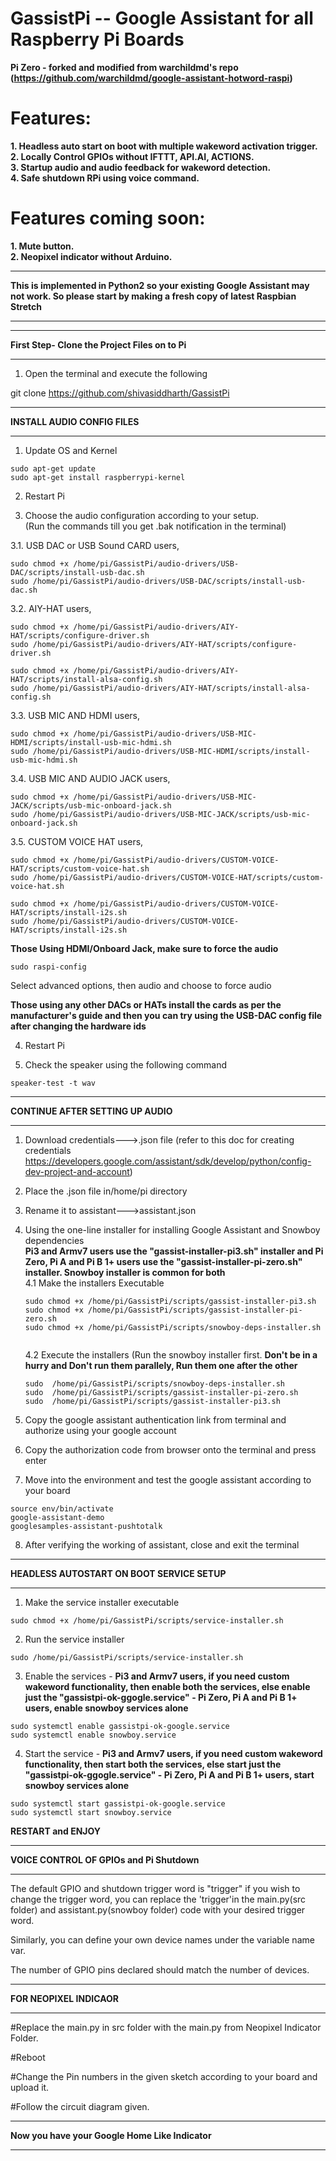 # GassistPi -- Google Assistant for all Raspberry Pi Boards  
 
**Pi Zero - forked and modified from warchildmd's repo (https://github.com/warchildmd/google-assistant-hotword-raspi)**  

# Features:  
**1. Headless auto start on boot with multiple wakeword activation trigger.**    
**2. Locally Control GPIOs without IFTTT, API.AI, ACTIONS.**  
**3. Startup audio and audio feedback for wakeword detection.**   
**4. Safe shutdown RPi using voice command.**  

# Features coming soon:
**1. Mute button.**  
**2. Neopixel indicator without Arduino.**  


*******************************************************************************************************************************  
**This is implemented in Python2 so your existing Google Assistant may not work. So please start by making a fresh copy of latest Raspbian Stretch**  
*******************************************************************************************************************************

*************************************************
**First Step- Clone the Project Files on to Pi**   
*************************************************
1. Open the terminal and execute the following  

git clone https://github.com/shivasiddharth/GassistPi    


*************************************************  
**INSTALL AUDIO CONFIG FILES**
*************************************************  
1. Update OS and Kernel    

```
sudo apt-get update  
sudo apt-get install raspberrypi-kernel  
``` 

2. Restart Pi  

3. Choose the audio configuration according to your setup.    
   (Run the commands till you get .bak notification in the terminal)

  3.1. USB DAC or USB Sound CARD users,  
  ```
  sudo chmod +x /home/pi/GassistPi/audio-drivers/USB-DAC/scripts/install-usb-dac.sh  
  sudo /home/pi/GassistPi/audio-drivers/USB-DAC/scripts/install-usb-dac.sh 
  ``` 

  3.2. AIY-HAT users,  
  ```
  sudo chmod +x /home/pi/GassistPi/audio-drivers/AIY-HAT/scripts/configure-driver.sh  
  sudo /home/pi/GassistPi/audio-drivers/AIY-HAT/scripts/configure-driver.sh  
  
  sudo chmod +x /home/pi/GassistPi/audio-drivers/AIY-HAT/scripts/install-alsa-config.sh  
  sudo /home/pi/GassistPi/audio-drivers/AIY-HAT/scripts/install-alsa-config.sh  
  ```

  3.3. USB MIC AND HDMI users,  
  ```
  sudo chmod +x /home/pi/GassistPi/audio-drivers/USB-MIC-HDMI/scripts/install-usb-mic-hdmi.sh  
  sudo /home/pi/GassistPi/audio-drivers/USB-MIC-HDMI/scripts/install-usb-mic-hdmi.sh  
  ```
  
  3.4. USB MIC AND AUDIO JACK users,  
  ```
  sudo chmod +x /home/pi/GassistPi/audio-drivers/USB-MIC-JACK/scripts/usb-mic-onboard-jack.sh  
  sudo /home/pi/GassistPi/audio-drivers/USB-MIC-JACK/scripts/usb-mic-onboard-jack.sh 
  ``` 
  
  3.5. CUSTOM VOICE HAT users,  
  ```
  sudo chmod +x /home/pi/GassistPi/audio-drivers/CUSTOM-VOICE-HAT/scripts/custom-voice-hat.sh  
  sudo /home/pi/GassistPi/audio-drivers/CUSTOM-VOICE-HAT/scripts/custom-voice-hat.sh  
  
  sudo chmod +x /home/pi/GassistPi/audio-drivers/CUSTOM-VOICE-HAT/scripts/install-i2s.sh  
  sudo /home/pi/GassistPi/audio-drivers/CUSTOM-VOICE-HAT/scripts/install-i2s.sh 
  ``` 
  
**Those Using HDMI/Onboard Jack, make sure to force the audio**  
```
sudo raspi-config  
```
Select advanced options, then audio and choose to force audio

**Those using any other DACs or HATs install the cards as per the manufacturer's guide
 and then you can try using the USB-DAC config file after changing the hardware ids**        

4. Restart Pi

5. Check the speaker using the following command    

```
speaker-test -t wav  
```  

**********************************************************************  
**CONTINUE AFTER SETTING UP AUDIO**
**********************************************************************   

1. Download credentials--->.json file (refer to this doc for creating credentials https://developers.google.com/assistant/sdk/develop/python/config-dev-project-and-account)   

2. Place the .json file in/home/pi directory  

3. Rename it to assistant--->assistant.json  

4. Using the one-line installer for installing Google Assistant and Snowboy dependencies    
**Pi3 and Armv7 users use the "gassist-installer-pi3.sh" installer and Pi Zero, Pi A and Pi B 1+ users use the "gassist-installer-pi-zero.sh" installer. Snowboy installer is common for both**  
	4.1 Make the installers Executable  
	```
	sudo chmod +x /home/pi/GassistPi/scripts/gassist-installer-pi3.sh
	sudo chmod +x /home/pi/GassistPi/scripts/gassist-installer-pi-zero.sh
	sudo chmod +x /home/pi/GassistPi/scripts/snowboy-deps-installer.sh  
  
	```
	4.2 Execute the installers (Run the snowboy installer first. **Don't be in a hurry and Don't run them parallely, Run them one after the other**
	```
	sudo  /home/pi/GassistPi/scripts/snowboy-deps-installer.sh
	sudo  /home/pi/GassistPi/scripts/gassist-installer-pi-zero.sh
	sudo  /home/pi/GassistPi/scripts/gassist-installer-pi3.sh  
	
	```

5. Copy the google assistant authentication link from terminal and authorize using your google account  

6. Copy the authorization code from browser onto the terminal and press enter    

7. Move into the environment and test the google assistant according to your board  

```
source env/bin/activate  
google-assistant-demo 
googlesamples-assistant-pushtotalk   
```  

8. After verifying the working of assistant, close and exit the terminal    


*************************************************  
**HEADLESS AUTOSTART ON BOOT SERVICE SETUP**  
*************************************************  
1. Make the service installer executable  

```
sudo chmod +x /home/pi/GassistPi/scripts/service-installer.sh 
```  

2. Run the service installer  

```
sudo /home/pi/GassistPi/scripts/service-installer.sh    
```  

3. Enable the services - **Pi3 and Armv7 users, if you need custom wakeword functionality, then enable both the services, else enable just the "gassistpi-ok-ggogle.service" - Pi Zero, Pi A and Pi B 1+ users, enable snowboy services alone**        

```
sudo systemctl enable gassistpi-ok-google.service  
sudo systemctl enable snowboy.service
```  

4. Start the service - **Pi3 and Armv7 users, if you need custom wakeword functionality, then start both the services, else start just the "gassistpi-ok-ggogle.service" - Pi Zero, Pi A and Pi B 1+ users, start snowboy services alone**    

```
sudo systemctl start gassistpi-ok-google.service  
sudo systemctl start snowboy.service   
```  

**RESTART and ENJOY**  

************************************************
**VOICE CONTROL OF GPIOs and Pi Shutdown**
************************************************
The default GPIO and shutdown trigger word is "trigger" if you wish to change the trigger word, you can replace the 'trigger'in the main.py(src folder) and assistant.py(snowboy folder) code with your desired trigger word.

Similarly, you can define your own device names under the variable name var.  

The number of GPIO pins declared should match the number of devices.  

************************************************  
**FOR NEOPIXEL INDICAOR**
************************************************  
#Replace the main.py in src folder with the main.py from Neopixel Indicator Folder.  

#Reboot

#Change the Pin numbers in the given sketch according to your board and upload it.  

#Follow the circuit diagram given.  

************************************************  
**Now you have your Google Home Like Indicator**  
************************************************  
